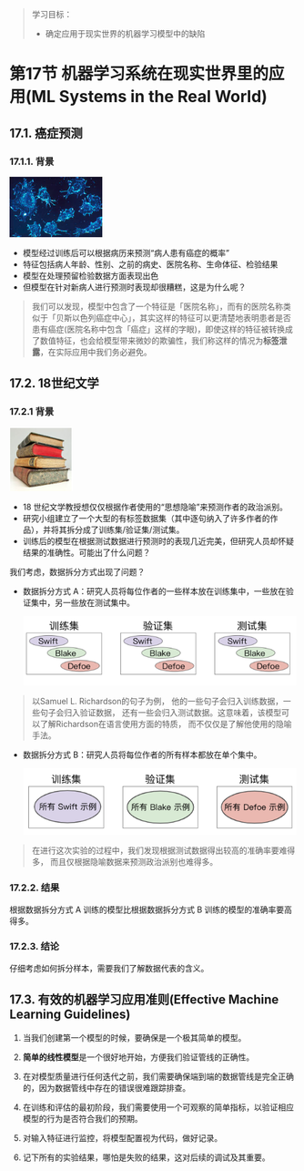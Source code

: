 > 学习目标：
>
> - 确定应用于现实世界的机器学习模型中的缺陷

# 第17节 机器学习系统在现实世界里的应用(ML Systems in the Real World)

## 17.1. 癌症预测

### 17.1.1. 背景

![image-20181122175808379](assets/image-20181122175808379-2880688.png)

- 模型经过训练后可以根据病历来预测“病人患有癌症的概率”
- 特征包括病人年龄、性别、之前的病史、医院名称、生命体征、检验结果
- 模型在处理预留检验数据方面表现出色
- 但模型在针对新病人进行预测时表现却很糟糕，这是为什么呢？

> 我们可以发现，模型中包含了一个特征是「医院名称」，而有的医院名称类似于「贝斯以色列癌症中心」，其实这样的特征可以更清楚地表明患者是否患有癌症(医院名称中包含「癌症」这样的字眼)，即使这样的特征被转换成了数值特征，也会给模型带来微妙的欺骗性，我们称这样的情况为**标签泄露**，在实际应用中我们务必避免。



## 17.2. 18世纪文学

### 17.2.1 背景

![image-20181122180416079](assets/image-20181122180416079-2881056.png)

- 18 世纪文学教授想仅仅根据作者使用的“思想隐喻”来预测作者的政治派别。
- 研究小组建立了一个大型的有标签数据集（其中逐句纳入了许多作者的作品），并将其拆分成了训练集/验证集/测试集。
- 训练后的模型在根据测试数据进行预测时的表现几近完美，但研究人员却怀疑结果的准确性。可能出了什么问题？

我们考虑，数据拆分方式出现了问题？

- 数据拆分方式 A：研究人员将每位作者的一些样本放在训练集中，一些放在验证集中，另一些放在测试集中。

  ![image-20181122180636459](assets/image-20181122180636459-2881196.png)

> 以Samuel L. Richardson的句子为例， 他的一些句子会归入训练数据，一些句子会归入验证数据， 还有一些会归入测试数据。这意味着，该模型可以了解Richardson在语言使用方面的特质， 而不仅仅是了解他使用的隐喻手法。

- 数据拆分方式 B：研究人员将每位作者的所有样本都放在单个集中。

  ![image-20181122180652341](assets/image-20181122180652341-2881212.png)

> 在进行这次实验的过程中，我们发现根据测试数据得出较高的准确率要难得多， 而且仅根据隐喻数据来预测政治派别也难得多。

### 17.2.2. 结果

根据数据拆分方式 A 训练的模型比根据数据拆分方式 B 训练的模型的准确率要高得多。

### 17.2.3. 结论

仔细考虑如何拆分样本，需要我们了解数据代表的含义。


## 17.3. 有效的机器学习应用准则(Effective Machine Learning Guidelines)

1. 当我们创建第一个模型的时候，要确保是一个极其简单的模型。

2. **简单的线性模型**是一个很好地开始，方便我们验证管线的正确性。

3. 在对模型质量进行任何迭代之前，我们需要确保端到端的数据管线是完全正确的，因为数据管线中存在的错误很难跟踪排查。

4. 在训练和评估的最初阶段，我们需要使用一个可观察的简单指标，以验证相应模型的行为是否符合我们的预期。

5. 对输入特征进行监控，将模型配置视为代码，做好记录。

6. 记下所有的实验结果，哪怕是失败的结果，这对后续的调试及其重要。